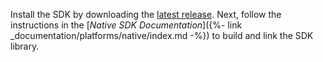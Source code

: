 Install the SDK by downloading the [latest
release](https://github.com/getsentry/sentry-native/releases). Next, follow the
instructions in the [_Native SDK Documentation_]({%- link
_documentation/platforms/native/index.md -%}) to build and link the SDK
library.

